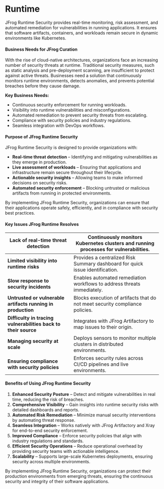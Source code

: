 # Runtime

JFrog Runtime Security provides real-time monitoring, risk assessment, and automated remediation for vulnerabilities in running applications. It ensures that software artifacts, containers, and workloads remain secure in dynamic environments like Kubernetes.

#### **Business Needs for JFrog Curation**

With the rise of cloud-native architectures, organizations face an increasing number of security threats at runtime. Traditional security measures, such as static analysis and pre-deployment scanning, are insufficient to protect against active threats. Businesses need a solution that continuously monitors runtime environments, detects anomalies, and prevents potential breaches before they cause damage.

**Key Business Needs:**

* Continuous security enforcement for running workloads.
* Visibility into runtime vulnerabilities and misconfigurations.
* Automated remediation to prevent security threats from escalating.
* Compliance with security policies and industry regulations.
* Seamless integration with DevOps workflows.

#### **Purpose of JFrog Runtime Security**

JFrog Runtime Security is designed to provide organizations with:

* **Real-time threat detection** – Identifying and mitigating vulnerabilities as they emerge in production.
* **Live assessment of workloads** – Ensuring that applications and infrastructure remain secure throughout their lifecycle.
* **Actionable security insights** – Allowing teams to make informed decisions on security risks.
* **Automated security enforcement** – Blocking untrusted or malicious artifacts from running in protected environments.

By implementing JFrog Runtime Security, organizations can ensure that their applications operate safely, efficiently, and in compliance with security best practices.

#### **Key Issues JFrog Runtime Resolves**

| **Lack of real-time threat detection**                         | Continuously monitors Kubernetes clusters and running processes for vulnerabilities. |
| -------------------------------------------------------------- | ------------------------------------------------------------------------------------ |
| **Limited visibility into runtime risks**                      | Provides a centralized Risk Summary dashboard for quick issue identification.        |
| **Slow response to security incidents**                        | Enables automated remediation workflows to address threats immediately.              |
| **Untrusted or vulnerable artifacts running in production**    | Blocks execution of artifacts that do not meet security compliance policies.         |
| **Difficulty in tracing vulnerabilities back to their source** | Integrates with JFrog Artifactory to map issues to their origin.                     |
| **Managing security at scale**                                 | Deploys sensors to monitor multiple clusters in distributed environments.            |
| **Ensuring compliance with security policies**                 | Enforces security rules across CI/CD pipelines and live environments.                |

#### **Benefits of Using JFrog Runtime Security**

1. **Enhanced Security Posture** – Detect and mitigate vulnerabilities in real time, reducing the risk of breaches.
2. **Comprehensive Visibility** – Gain insights into runtime security risks with detailed dashboards and reports.
3. **Automated Risk Remediation** – Minimize manual security interventions by automating threat response.
4. **Seamless Integration** – Works natively with JFrog Artifactory and Xray for end-to-end security enforcement.
5. **Improved Compliance** – Enforce security policies that align with industry regulations and standards.
6. **Efficient Security Operations** – Reduce operational overhead by providing security teams with actionable intelligence.
7. **Scalability** – Supports large-scale Kubernetes deployments, ensuring security across multiple environments.

By implementing JFrog Runtime Security, organizations can protect their production environments from emerging threats, ensuring the continuous security and integrity of their software applications.
